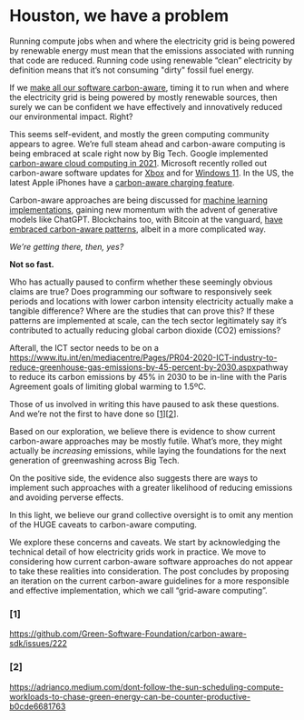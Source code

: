 # Houston, we have a problem

Running compute jobs when and where the electricity grid is being powered by renewable energy must mean that the emissions associated with running that code are reduced. Running code using renewable “clean” electricity by definition means that it’s not consuming "dirty" fossil fuel energy. 

If we <a href="https://www.google.com/url?q=https://hackernoon.com/our-code-is-harming-the-planet-we-need-carbon-aware-design-patterns">make all our software carbon-aware</a>, timing it to run when and where the electricity grid is being powered by mostly renewable sources, then surely we can be confident we have effectively and innovatively reduced our environmental impact. Right?

This seems self-evident, and mostly the green computing community appears to agree. We’re full steam ahead and carbon-aware computing is being embraced at scale right now by Big Tech. Google implemented <a href="https://www.google.com/url?q=https://blog.google/outreach-initiatives/sustainability/carbon-aware-computing-location/">carbon-aware cloud computing in 2021</a>. Microsoft recently rolled out carbon-aware software updates for <a href="https://www.google.com/url?q=https://news.xbox.com/en-us/2023/01/11/xbox-carbon-aware-console-sustainability/">Xbox</a> and for <a class="c10" href="https://www.google.com/url?q=https://support.microsoft.com/en-us/windows/windows-update-is-now-carbon-aware">Windows 11</a>. In the US, the latest Apple iPhones have a <a class="c10" href="https://www.google.com/url?q=https://support.apple.com/en-us/HT213323&amp;sa=D&amp;source=editors&amp;ust=1699360648361683&amp;usg=AOvVaw29m8aO0kj_PQDUhCNdLNpm">carbon-aware charging feature</a>.

Carbon-aware approaches are being discussed for <a class="c10" href="https://www.google.com/url?q=https://ieeexplore.ieee.org/abstract/document/10105426">machine learning implementations</a>, gaining new momentum with the advent of generative models like ChatGPT. Blockchains too, with Bitcoin at the vanguard, <a class="c10" href="https://www.google.com/url?q=https://nordopen.nord.no/nord-xmlui/bitstream/handle/11250/2836156/Mellerud.pdf">have embraced carbon-aware patterns</a>, albeit in a more complicated way.

_We’re getting there, then, yes?_

**Not so fast.**

Who has actually paused to confirm whether these seemingly obvious claims are true? Does programming our software to responsively seek periods and locations with lower carbon intensity electricity actually make a tangible difference? Where are the studies that can prove this? If these patterns are implemented at scale, can the tech sector legitimately say it’s contributed to actually reducing global carbon dioxide (CO2) emissions?

Afterall, the ICT sector needs to be on a <https://www.itu.int/en/mediacentre/Pages/PR04-2020-ICT-industry-to-reduce-greenhouse-gas-emissions-by-45-percent-by-2030.aspx>pathway to reduce its carbon emissions by 45% in 2030</a> to be in-line with the <a hef="https://unfccc.int/most-requested/key-aspects-of-the-paris-agreement">Paris Agreement goals</a> of limiting global warming to 1.5ºC.

Those of us involved in writing this have paused to ask these questions. And we’re not the first to have done so [[1](#[1])][[2](#[2])].

Based on our exploration, we believe there is evidence to show current carbon-aware approaches may be mostly futile. What’s more, they might actually be _increasing_ emissions, while laying the foundations for the next generation of greenwashing across Big Tech. 

On the positive side, the evidence also suggests there are ways to implement such approaches with a greater likelihood of reducing emissions and avoiding perverse effects.

In this light, we believe our grand collective oversight is to omit any mention of the HUGE caveats to carbon-aware computing.

We explore these concerns and caveats. We start by acknowledging the technical detail of how electricity grids work in practice. We move to considering how current carbon-aware software approaches do not appear to take these realities into consideration. The post concludes by proposing an iteration on the current carbon-aware guidelines for a more responsible and effective implementation, which we call “grid-aware computing”.

### [1]
https://github.com/Green-Software-Foundation/carbon-aware-sdk/issues/222

### [2] 
https://adrianco.medium.com/dont-follow-the-sun-scheduling-compute-workloads-to-chase-green-energy-can-be-counter-productive-b0cde6681763